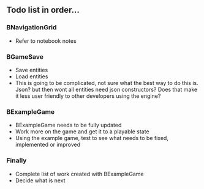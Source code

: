 ## Todo list in order...
### BNavigationGrid
- Refer to notebook notes

### BGameSave
- Save entities
- Load entities
- This is going to be complicated, not sure what the best way to do this is. Json? but then wont all entities need json constructors? Does that make it less user friendly to other developers using the engine?

### BExampleGame
- BExampleGame needs to be fully updated
- Work more on the game and get it to a playable state
- Using the example game, test to see what needs to be fixed, implemented or improved

### Finally
- Complete list of work created with BExampleGame
- Decide what is next

